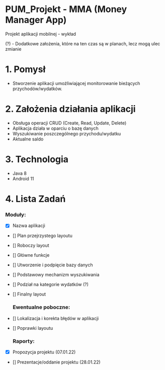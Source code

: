 # PUM_Projekt - MMA (Money Manager App)
Projekt aplikacji mobilnej - wykład

(?) - Dodatkowe założenia, które na ten czas są w planach, lecz mogą ulec zmianie 

# 1. Pomysł 
- Stworzenie aplikacji umożliwiającej monitorowanie bieżących przychodów/wydatków.
# 2. Założenia działania aplikacji
- Obsługa operacji CRUD (Create, Read, Update, Delete)
- Aplikacja działa w oparciu o bazę danych
- Wyszukiwanie poszczególnego przychodu/wydatku
- Aktualne saldo 
# 3. Technologia 
- Java 8
- Android 11
# 4. Lista Zadań
  ### Moduły:
- [x] Nazwa aplikacji
- [] Plan przejrzystego layoutu
- [] Roboczy layout
- [] Główne funkcje
- [] Utworzenie i podpięcie bazy danych 
- [] Podstawowy mechanizm wyszukiwania
- [] Podział na kategorie wydatków (?)
- [] Finalny layout

  ### Ewentualne poboczne:
- [] Lokalizacja i korekta błędów w aplikacji
- [] Poprawki layoutu

  ### Raporty:
 - [x] Propozycja projektu (07.01.22)
 - [] Prezentacje/oddanie projektu (28.01.22)




